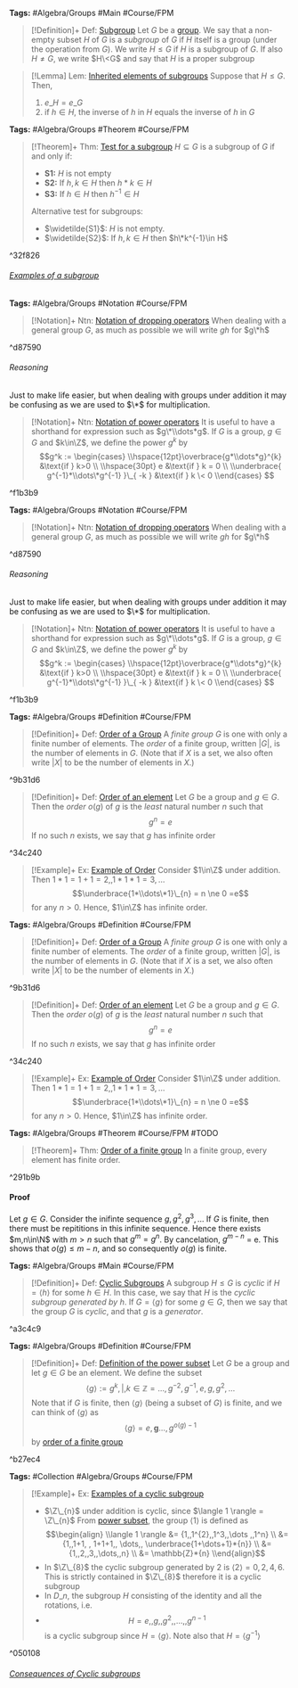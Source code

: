 ---
---

**Tags:** #Algebra/Groups #Main #Course/FPM 

 > 
 > \[!Definition\]+ Def: [Subgroup](Subgroups.md)
 > Let $G$ be a [group](Groups.md). We say that a non-empty subset $H$ of $G$ is a *subgroup* of $G$ if $H$ itself is a group (under the operation from $G$). We write $H\le G$ if $H$ is a subgroup of $G$. If also $H\ne G$, we write $H\<G$ and say that $H$ is a proper subgroup

 > 
 > \[!Lemma\] Lem: [Inherited elements of subgroups](Subgroups.md)
 > Suppose that $H\le G$. Then,
 > 
 > 1. $e\_{H} = e\_{G}$
 > 1. if $h\in H$, the inverse of $h$ in $H$ equals the inverse of $h$ in $G$

**Tags:** #Algebra/Groups #Theorem #Course/FPM 

 > 
 > \[!Theorem\]+ Thm: [Test for a subgroup](../Individuals/Test%20for%20a%20subgroup.md)
 > $H\subseteq G$ is a subgroup of $G$ if and only if:
 > 
 > * **S1:** $H$ is not empty
 > * **S2:** If $h,k\in H$ then $h\ast k\in H$
 > * **S3:** If $h\in H$ then $h^{-1}\in H$
 > 
 > Alternative test for subgroups:
 > 
 > * $\widetilde{S1}$: $H$ is not empty.
 > * $\widetilde{S2}$: If $h,k\in H$ then $h\*k^{-1}\in H$

^32f826

###### [Examples of a subgroup](../Individuals/Examples%20of%20a%20subgroup.md)

**Tags:** #Algebra/Groups #Notation #Course/FPM 

 > 
 > \[!Notation\]+ Ntn: [Notation of dropping operators](../Individuals/Subgroup%20notation.md)
 > When dealing with a general group $G$, as much as possible we will write $gh$ for $g\*h$

^d87590

###### Reasoning

Just to make life easier, but when dealing with groups under addition it may be confusing as we are used to $\*$ for multiplication.

 > 
 > \[!Notation\]+ Ntn: [Notation of power operators](../Individuals/Subgroup%20notation.md)
 > It is useful to have a shorthand for expression such as $g\*\\dots*g$. If $G$ is a group, $g\in G$ and $k\in\Z$, we define the power $g^k$ by
 > $$g^k := \begin{cases}
 > \\hspace{12pt}\overbrace{g*\\dots*g}^{k} &\text{if } k>0 \\
 > \\hspace{30pt} e &\text{if } k = 0 \\
 > \\underbrace{ g^{-1}*\\dots\*g^{-1} }\_{ -k } &\text{if } k \< 0
 > \\end{cases}
 > $$

^f1b3b9

**Tags:** #Algebra/Groups #Notation #Course/FPM 

 > 
 > \[!Notation\]+ Ntn: [Notation of dropping operators](../Individuals/Subgroup%20notation.md)
 > When dealing with a general group $G$, as much as possible we will write $gh$ for $g\*h$

^d87590

###### Reasoning

Just to make life easier, but when dealing with groups under addition it may be confusing as we are used to $\*$ for multiplication.

 > 
 > \[!Notation\]+ Ntn: [Notation of power operators](../Individuals/Subgroup%20notation.md)
 > It is useful to have a shorthand for expression such as $g\*\\dots*g$. If $G$ is a group, $g\in G$ and $k\in\Z$, we define the power $g^k$ by
 > $$g^k := \begin{cases}
 > \\hspace{12pt}\overbrace{g*\\dots*g}^{k} &\text{if } k>0 \\
 > \\hspace{30pt} e &\text{if } k = 0 \\
 > \\underbrace{ g^{-1}*\\dots\*g^{-1} }\_{ -k } &\text{if } k \< 0
 > \\end{cases}
 > $$

^f1b3b9

**Tags:** #Algebra/Groups #Definition #Course/FPM 

 > 
 > \[!Definition\]+ Def: [Order of a Group](../Individuals/Order%20of%20a%20Group.md)
 > A *finite group* $G$ is one with only a finite number of elements. The *order* of a finite group, written $\lvert G \rvert$, is the number of elements in $G$. (Note that if $X$ is a set, we also often write $\lvert X \rvert$ to be the number of elements in $X$.)

^9b31d6

 > 
 > \[!Definition\]+ Def: [Order of an element](../Individuals/Order%20of%20a%20Group.md)
 > Let $G$ be a group and $g\in G$. Then the *order* $o(g)$ of $g$ is the *least* natural number $n$ such that
 > $$g^n = e$$
 > If no such $n$ exists, we say that $g$ has infinite order

^34c240

 > 
 > \[!Example\]+ Ex: [Example of Order](../Individuals/Order%20of%20a%20Group.md)
 > Consider $1\in\Z$ under addition. Then $1*1=1+1=2,,1*1*1=3,\dots$
 > $$\underbrace{1*\\dots\*1}\_{n} = n \ne 0 =e$$
 > for any $n>0$. Hence, $1\in\Z$ has infinite order.

**Tags:** #Algebra/Groups #Definition #Course/FPM 

 > 
 > \[!Definition\]+ Def: [Order of a Group](../Individuals/Order%20of%20a%20Group.md)
 > A *finite group* $G$ is one with only a finite number of elements. The *order* of a finite group, written $\lvert G \rvert$, is the number of elements in $G$. (Note that if $X$ is a set, we also often write $\lvert X \rvert$ to be the number of elements in $X$.)

^9b31d6

 > 
 > \[!Definition\]+ Def: [Order of an element](../Individuals/Order%20of%20a%20Group.md)
 > Let $G$ be a group and $g\in G$. Then the *order* $o(g)$ of $g$ is the *least* natural number $n$ such that
 > $$g^n = e$$
 > If no such $n$ exists, we say that $g$ has infinite order

^34c240

 > 
 > \[!Example\]+ Ex: [Example of Order](../Individuals/Order%20of%20a%20Group.md)
 > Consider $1\in\Z$ under addition. Then $1*1=1+1=2,,1*1*1=3,\dots$
 > $$\underbrace{1*\\dots\*1}\_{n} = n \ne 0 =e$$
 > for any $n>0$. Hence, $1\in\Z$ has infinite order.

**Tags:** #Algebra/Groups #Theorem #Course/FPM #TODO

 > 
 > \[!Theorem\]+ Thm: [Order of a finite group](../Individuals/Order%20of%20a%20finite%20group.md)
 > In a finite group, every element has finite order.

^291b9b

#### Proof

Let $g\in G$. Consider the inifinte sequence $g,g^2,g^3,\dots$ If $G$ is finite, then there must be repititions in this infinite sequence. Hence there exists $m,n\in\N$ with $m>n$ such that $g^m=g^n$. By cancelation, $g^{m-n}$ = e. This shows that $o(g)\le m-n$, and so consequently $o(g)$ is finite.

**Tags:** #Algebra/Groups #Main #Course/FPM 

 > 
 > \[!Definition\]+ Def: [Cyclic Subgroups](../Individuals/Cyclic%20Subgroups.md)
 > A subgroup $H\le G$ is *cyclic* if $H = \langle h \rangle$ for some $h\in H$. In this case, we say that $H$ is the *cyclic subgroup generated by h*. If $G=\langle g \rangle$ for some $g\in G$, then we say that the group $G$ is *cyclic*, and that $g$ is a *generator*.

^a3c4c9

**Tags:** #Algebra/Groups #Definition #Course/FPM 

 > 
 > \[!Definition\]+ Def: [Definition of the power subset](../Individuals/Definition%20of%20the%20power%20subset.md)
 > Let $G$ be a group and let $g\in G$ be an element. We define the subset
 > $$\langle g \rangle := {g^k ,|,k\in\mathbb{Z}} = {\dots,g^{-2}, g^{-1},e,g,g^{2},\dots  }$$
 > Note that if $G$ is finite, then $\langle g \rangle$ (being a subset of $G$) is finite, and we can think of $\langle g \rangle$ as
 > $$\langle g \rangle = {e,\mathbf{g}\dots,g^{o(g)-1}}$$
 > by [order of a finite group](..\Individuals\Order%20of%20a%20finite%20group.md#291b9b)

^b27ec4

**Tags:** #Collection #Algebra/Groups #Course/FPM 

 > 
 > \[!Example\]+ Ex: [Examples of a cyclic subgroup](../Individuals/Examples%20of%20a%20cyclic%20subgroup.md)
 > 
 > * $\Z\_{n}$ under addition is cyclic, since $\langle 1 \rangle = \Z\_{n}$
 >   From [power subset](../Individuals/Definition%20of%20the%20power%20subset.md), the group $\langle 1 \rangle$ is defined as
 >   $$\begin{align}
 >   \\langle 1 \rangle &= {1,,1^{2},,1^3,,\dots ,,1^n} \\
 >   &= {1,,1+1, , 1+1+1,, \dots,, \underbrace{1+\dots+1}*{n}} \\
 >   &= {1,,2,,3,,\dots,,n} \\
 >   &= \mathbb{Z}*{n}
 >   \\end{align}$$
 > * In $\Z\_{8}$ the cyclic subgroup generated by $2$ is $\langle 2 \rangle = {0,2,4,6}$. This is strictly contained in $\Z\_{8}$ therefore it is a cyclic subgroup
 > * In $D\_{n}$, the subgroup $H$ consisting of the identity and all the rotations, i.e.
 > * $$H = {e,,g,,g^2,,\dots,,g^{n-1}}$$
 >   is a cyclic subgroup since $H = \langle g \rangle$. Note also that $H=\langle g^{-1} \rangle$

^050108

###### [Consequences of Cyclic subgroups](../Individuals/Consequences%20of%20Cyclic%20subgroups.md)

 
